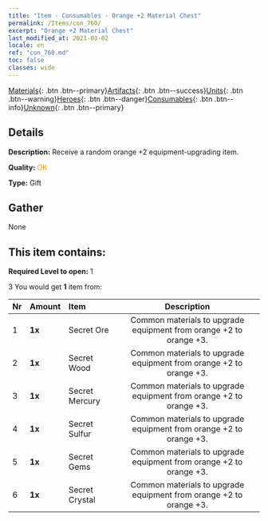 ```yaml
---
title: "Item - Consumables - Orange +2 Material Chest"
permalink: /Items/con_760/
excerpt: "Orange +2 Material Chest"
last_modified_at: 2021-03-02
locale: en
ref: "con_760.md"
toc: false
classes: wide
---
```

 [Materials](/Items/){: .btn .btn--primary}[Artifacts](/Items/Artifacts/){: .btn .btn--success}[Units](/Items/Units/){: .btn .btn--warning}[Heroes](/Items/Heroes/){: .btn .btn--danger}[Consumables](/Items/Consumables/){: .btn .btn--info}[Unknown](/Items/Unknown/){: .btn .btn--primary}

## Details
 **Description:** Receive a random orange +2 equipment-upgrading item.

 **Quality:** <span style="color: #FF8C00">OK</span>

 **Type:** Gift

## Gather

  None

## This item contains:

 **Required Level to open:** 1

 3 You would get **1** item  from:

  | Nr | Amount |     Item    | Description |
  |:---|:-------|:------------|:-----------:|
  | 1 |  **1x** | Secret Ore | Common materials to upgrade equipment from orange +2 to orange +3.  | 
  | 2 |  **1x** | Secret Wood | Common materials to upgrade equipment from orange +2 to orange +3.  | 
  | 3 |  **1x** | Secret Mercury | Common materials to upgrade equipment from orange +2 to orange +3.  | 
  | 4 |  **1x** | Secret Sulfur | Common materials to upgrade equipment from orange +2 to orange +3.  | 
  | 5 |  **1x** | Secret Gems | Common materials to upgrade equipment from orange +2 to orange +3.  | 
  | 6 |  **1x** | Secret Crystal | Common materials to upgrade equipment from orange +2 to orange +3.  | 
